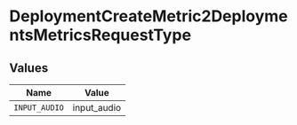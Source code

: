 # DeploymentCreateMetric2DeploymentsMetricsRequestType


## Values

| Name          | Value         |
| ------------- | ------------- |
| `INPUT_AUDIO` | input_audio   |